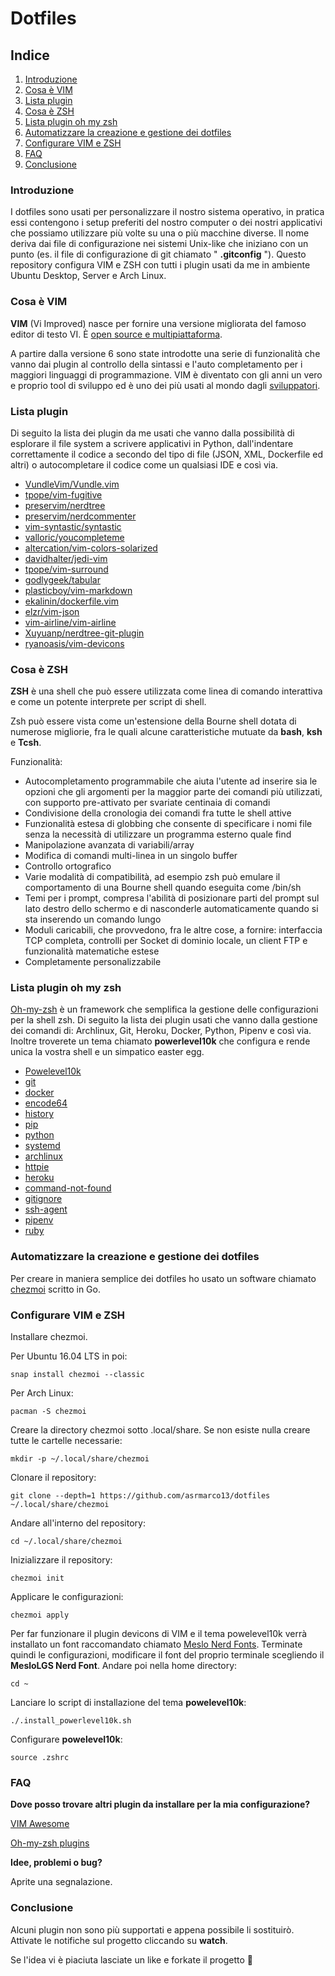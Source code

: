 # Dotfiles

## **Indice**
1. [Introduzione](#introduzione)
2. [Cosa è VIM](#cosa-è-vim)
3. [Lista plugin](#lista-plugin)
4. [Cosa è ZSH](#cosa-è-zsh)
5. [Lista plugin oh my zsh](#lista-plugin-oh-my-zsh)
5. [Automatizzare la creazione e gestione dei dotfiles](#automatizzare-la-creazione-e-gestione-dei-dotfiles)
6. [Configurare VIM e ZSH](#configurare-vim-e-zsh)
7. [FAQ](#faq)
8. [Conclusione](#conclusione)

### Introduzione

I dotfiles sono usati per personalizzare il nostro sistema operativo, in pratica essi contengono i setup preferiti del nostro computer o dei nostri applicativi che possiamo utilizzare più volte su una o più macchine diverse. Il nome deriva dai file di configurazione nei sistemi Unix-like che iniziano con un punto (es. il file di configurazione di git chiamato " **.gitconfig** "). Questo repository configura VIM e ZSH con tutti i plugin usati da me in ambiente Ubuntu Desktop, Server e Arch Linux.

### Cosa è VIM

**VIM** (Vi Improved) nasce per fornire una versione migliorata del famoso editor di testo VI. È [open source e multipiattaforma](https://www.vim.org/).

A partire dalla versione 6 sono state introdotte una serie di funzionalità che vanno dai plugin al controllo della sintassi e l'auto completamento per i maggiori linguaggi di programmazione. VIM è diventato con gli anni un vero e proprio tool di sviluppo ed è uno dei più usati al mondo dagli [sviluppatori](https://insights.stackoverflow.com/survey/2019#technology-_-most-popular-development-environments).

### Lista plugin

Di seguito la lista dei plugin da me usati che vanno dalla possibilità di esplorare il file system a scrivere applicativi in Python, dall'indentare correttamente il codice a secondo del tipo di file (JSON, XML, Dockerfile ed altri) o autocompletare il codice come un qualsiasi IDE e così via.

- [VundleVim/Vundle.vim](https://github.com/VundleVim/Vundle.vim)
- [tpope/vim-fugitive](https://github.com/tpope/vim-fugitive.git)
- [preservim/nerdtree](https://github.com/preservim/nerdtree)
- [preservim/nerdcommenter](https://github.com/preservim/nerdcommenter)
- [vim-syntastic/syntastic](https://github.com/vim-syntastic/syntastic)
- [valloric/youcompleteme](https://vimawesome.com/plugin/youcompleteme)
- [altercation/vim-colors-solarized](https://github.com/altercation/vim-colors-solarized)
- [davidhalter/jedi-vim](https://github.com/davidhalter/jedi-vim)
- [tpope/vim-surround](https://github.com/tpope/vim-surround.git)
- [godlygeek/tabular](https://github.com/godlygeek/tabular.git)
- [plasticboy/vim-markdown](https://github.com/plasticboy/vim-markdown.git)
- [ekalinin/dockerfile.vim](https://github.com/ekalinin/Dockerfile.vim.git)
- [elzr/vim-json](https://github.com/elzr/vim-json.git)
- [vim-airline/vim-airline](https://github.com/vim-airline/vim-airline.git)
- [Xuyuanp/nerdtree-git-plugin](https://github.com/Xuyuanp/nerdtree-git-plugin)
- [ryanoasis/vim-devicons](https://github.com/ryanoasis/vim-devicons)

### Cosa è ZSH

**ZSH** è una shell che può essere utilizzata come linea di comando interattiva e come un potente interprete per script di shell.

Zsh può essere vista come un'estensione della Bourne shell dotata di numerose migliorie, fra le quali alcune caratteristiche mutuate da **bash**, **ksh** e **Tcsh**.

Funzionalità:
- Autocompletamento programmabile che aiuta l'utente ad inserire sia le opzioni che gli argomenti per la maggior parte dei comandi più utilizzati, con supporto pre-attivato per svariate centinaia di comandi
- Condivisione della cronologia dei comandi fra tutte le shell attive
- Funzionalità estesa di globbing che consente di specificare i nomi file senza la necessità di utilizzare un programma esterno quale find
- Manipolazione avanzata di variabili/array
- Modifica di comandi multi-linea in un singolo buffer
- Controllo ortografico
- Varie modalità di compatibilità, ad esempio zsh può emulare il comportamento di una Bourne shell quando eseguita come /bin/sh
- Temi per i prompt, compresa l'abilità di posizionare parti del prompt sul lato destro dello schermo e di nasconderle automaticamente quando si sta inserendo un comando lungo
- Moduli caricabili, che provvedono, fra le altre cose, a fornire: interfaccia TCP completa, controlli per Socket di dominio locale, un client FTP e funzionalità matematiche estese
- Completamente personalizzabile

### Lista plugin oh my zsh

[Oh-my-zsh](https://github.com/ohmyzsh/ohmyzsh) è un framework che semplifica la gestione delle configurazioni per la shell zsh. Di seguito la lista dei plugin usati che vanno dalla gestione dei comandi di: Archlinux, Git, Heroku, Docker, Python, Pipenv e così via. Inoltre troverete un tema chiamato **powerlevel10k** che configura e rende unica la vostra shell e un simpatico easter egg.
- [Powelevel10k](https://github.com/romkatv/powerlevel10k)
- [git](https://github.com/ohmyzsh/ohmyzsh/tree/master/plugins/git)
- [docker](https://github.com/ohmyzsh/ohmyzsh/tree/master/plugins/docker)
- [encode64](https://github.com/ohmyzsh/ohmyzsh/tree/master/plugins/encode64)
- [history](https://github.com/ohmyzsh/ohmyzsh/tree/master/plugins/history)
- [pip](https://github.com/ohmyzsh/ohmyzsh/tree/master/plugins/history)
- [python](https://github.com/ohmyzsh/ohmyzsh/tree/master/plugins/python)
- [systemd](https://github.com/ohmyzsh/ohmyzsh/tree/master/plugins/systemd)
- [archlinux](https://github.com/ohmyzsh/ohmyzsh/tree/master/plugins/archlinux)
- [httpie](https://github.com/ohmyzsh/ohmyzsh/tree/master/plugins/httpie)
- [heroku](https://github.com/ohmyzsh/ohmyzsh/tree/master/plugins/heroku)
- [command-not-found](https://github.com/ohmyzsh/ohmyzsh/tree/master/plugins/command-not-found)
- [gitignore](https://github.com/ohmyzsh/ohmyzsh/tree/master/plugins/gitignore)
- [ssh-agent](https://github.com/ohmyzsh/ohmyzsh/tree/master/plugins/ssh-agent)
- [pipenv](https://github.com/ohmyzsh/ohmyzsh/tree/master/plugins/pipenv)
- [ruby](https://github.com/ohmyzsh/ohmyzsh/tree/master/plugins/ruby)

### Automatizzare la creazione e gestione dei dotfiles

Per creare in maniera semplice dei dotfiles ho usato un software chiamato [chezmoi](https://github.com/twpayne/chezmoi) scritto in Go.

### Configurare VIM e ZSH

Installare chezmoi.

Per Ubuntu 16.04 LTS in poi:

`snap install chezmoi --classic`

Per Arch Linux:

`pacman -S chezmoi`

Creare la directory chezmoi sotto .local/share. Se non esiste nulla creare tutte le cartelle necessarie:

`mkdir -p ~/.local/share/chezmoi`

Clonare il repository:

`git clone --depth=1 https://github.com/asrmarco13/dotfiles ~/.local/share/chezmoi`

Andare all'interno del repository:

`cd ~/.local/share/chezmoi`

Inizializzare il repository:

`chezmoi init`

Applicare le configurazioni:

`chezmoi apply`

Per far funzionare il plugin devicons di VIM e il tema powelevel10k verrà installato un font raccomandato chiamato [Meslo Nerd Fonts](https://github.com/romkatv/powerlevel10k#meslo-nerd-font-patched-for-powerlevel10k). Terminate quindi le configurazioni, modificare il font del proprio terminale scegliendo il **MesloLGS Nerd Font**. Andare poi nella home directory:

`cd ~`

Lanciare lo script di installazione del tema **powelevel10k**:

`./.install_powerlevel10k.sh`

Configurare **powelevel10k**:

`source .zshrc`

### FAQ

**Dove posso trovare altri plugin da installare per la mia configurazione?**

[VIM Awesome](https://vimawesome.com/)

[Oh-my-zsh plugins](https://github.com/ohmyzsh/ohmyzsh/wiki/Plugins)

**Idee, problemi o bug?**

Aprite una segnalazione.

### Conclusione

Alcuni plugin non sono più supportati e appena possibile li sostituirò. Attivate le notifiche sul progetto cliccando su **watch**.

Se l'idea vi è piaciuta lasciate un like e forkate il progetto :beers:
